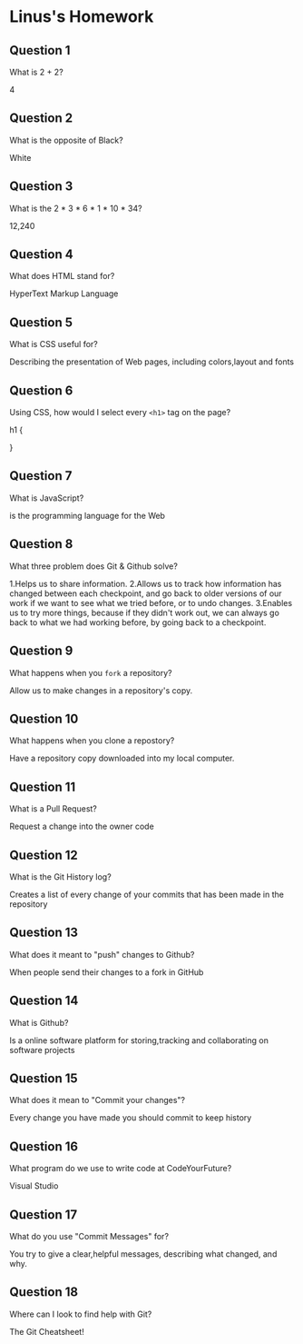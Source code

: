 # Linus's Homework

## Question 1

What is 2 + 2?

4

## Question 2

What is the opposite of Black?

White

## Question 3

What is the  2 * 3 * 6 * 1 * 10 * 34?

12,240

## Question 4 

What does HTML stand for?

HyperText Markup Language

## Question 5

What is CSS useful for?

Describing the presentation of Web pages, including colors,layout and fonts

## Question 6

Using CSS, how would I select every `<h1>` tag on the page?

h1 {

}


## Question 7

What is JavaScript?

is the programming language for the Web

## Question 8

What three problem does Git & Github solve?

1.Helps us to share information.
2.Allows us to track how information has changed between each checkpoint, and go back to older versions of our work if we want to see what we tried before, or to undo changes.
3.Enables us to try more things, because if they didn't work out, we can always go back to what we had working before, by going back to a checkpoint.

## Question 9

What happens when you `fork` a repository?

Allow us to make changes in a repository's copy.

## Question 10 

What happens when you clone a repostory?

Have a repository copy downloaded into my local computer.

## Question 11

What is a Pull Request?

Request a change into the owner code

## Question 12

What is the Git History log?

Creates a list of every change of your commits that has been made in the repository
## Question 13

What does it meant to "push" changes to Github?

When people send their changes to a fork in GitHub

## Question 14

What is Github?

Is a online software platform for storing,tracking and collaborating on software projects

## Question 15

What does it mean to "Commit your changes"?

Every change you have made you should commit to keep history

## Question 16

What program do we use to write code at CodeYourFuture?

Visual Studio

## Question 17

What do you use "Commit Messages" for?

You try to give a clear,helpful messages, describing what changed, and why.

## Question 18

Where can I look to find help with Git?

The Git Cheatsheet!
